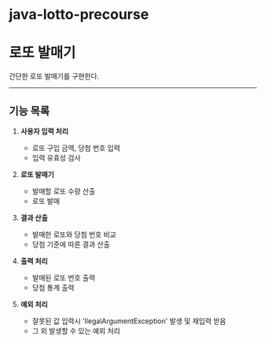 # java-lotto-precourse

# 로또 발매기
 간단한 로또 발매기를 구현한다.

---
## 기능 목록
1. **사용자 입력 처리**
    - 로또 구입 금액, 당첨 번호 입력
    - 입력 유효성 검사

2. **로또 발매기**
    - 발매할 로또 수량 산출
    - 로또 발매

3. **결과 산출**
    - 발매한 로또와 당첨 번호 비교
    - 당첨 기준에 따른 결과 산출

4. **출력 처리**
    - 발매된 로또 번호 출력
    - 당첨 통계 출력

5. **예외 처리**
    - 잘못된 값 입력시 'llegalArgumentException' 발생 및 재입력 받음
    - 그 외 발생할 수 있는 예외 처리
